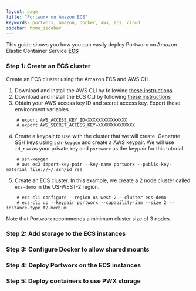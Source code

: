 ```yaml
---
layout: page
title: "Portworx on Amazon ECS"
keywords: portworx, amazon, docker, aws, ecs, cloud
sidebar: home_sidebar
---
```


This guide shows you how you can easily deploy Portworx on Amazon Elastic Container Service [**ECS**](https://aws.amazon.com/ecs/)

### Step 1: Create an ECS cluster
Create an ECS cluster using the Amazon ECS and AWS CLI.

1. Download and install the AWS CLI by following [these instructions](http://docs.aws.amazon.com/cli/latest/userguide/installing.html)
2. Download and install the ECS CLI by following [these instructions](http://docs.aws.amazon.com/AmazonECS/latest/developerguide/ECS_CLI_installation.html)
3. Obtain your AWS access key ID and secret access key.  Export these environment variables.

```
    # export AWS_ACCESS_KEY_ID=XXXXXXXXXXXXXXX
    # export AWS_SECRET_ACCESS_KEY=XXXXXXXXXXXXXX
```
4. Create a keypair to use with the cluster that we will create.  Generate SSH keys using `ssh-keygen` and create a AWS keypair.  We will use `id_rsa` as your private key and `portworx` as the keypair for this tutorial.

```
    # ssh-keygen
    # aws ec2 import-key-pair --key-name portworx --public-key-material file://~/.ssh/id_rsa
```
5. Create an ECS cluster.  In this example, we create a 2 node cluster called `ecs-demo` in the US-WEST-2 region.

```
    # ecs-cli configure --region us-west-2 --cluster ecs-demo
    # ecs-cli up --keypair portworx --capability-iam --size 2 --instance-type t2.medium
```

Note that Portworx recommends a minimum cluster size of 3 nodes.

### Step 2: Add storage to the ECS instances

### Step 3: Configure Docker to allow shared mounts

### Step 4: Deploy Portworx on the ECS instances

### Step 5: Deploy containers to use PWX storage
